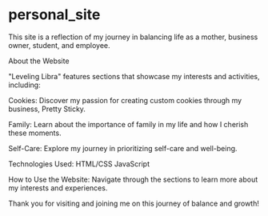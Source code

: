 # personal_site

This site is a reflection of my journey in balancing life as a mother, business owner, student, and employee.

About the Website

"Leveling Libra" features sections that showcase my interests and activities, including:

Cookies:
 Discover my passion for creating custom cookies through my business, Pretty Sticky.

Family: 
Learn about the importance of family in my life and how I cherish these moments.

Self-Care:
 Explore my journey in prioritizing self-care and well-being.

Technologies Used:
HTML/CSS
JavaScript

How to Use the Website:
Navigate through the sections to learn more about my interests and experiences.

Thank you for visiting and joining me on this journey of balance and growth!